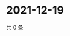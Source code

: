 # 2021-12-19

共 0 条

<!-- BEGIN WEIBO -->
<!-- 最后更新时间 Sun Dec 19 2021 11:12:30 GMT+0800 (China Standard Time) -->

<!-- END WEIBO -->

